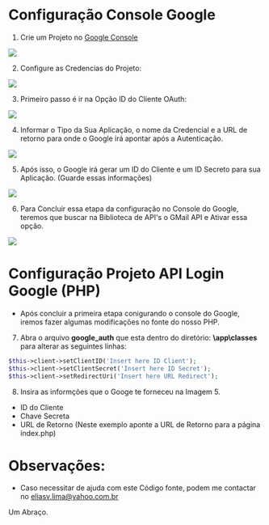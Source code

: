 Configuração Console Google
=============
1. Crie um Projeto no [Google Console](https://console.developers.google.com/?hl=es-419)

![](https://i.imgur.com/Xeu2V4J.jpg)

2. Configure as Credencias do Projeto:

![](https://i.imgur.com/LQAMEPW.jpg)

3. Primeiro passo é ir na Opção ID do Cliente OAuth:

![](https://i.imgur.com/K8EDa6X.jpg)

4. Informar o Tipo da Sua Aplicação, o nome da Credencial e a URL de retorno para onde o Google irá apontar após a Autenticação.

![](https://i.imgur.com/q1O5r4L.jpg)

5. Após isso, o Google irá gerar um ID do Cliente e um ID Secreto para sua Aplicação. (Guarde essas informações)

![](https://i.imgur.com/Sh95L5b.jpg)

6. Para Concluir essa etapa da configuração no Console do Google, teremos que buscar na Biblioteca de API's o GMail API e Ativar essa opção.

![](https://i.imgur.com/OC2vVO4.jpg)

Configuração Projeto API Login Google (PHP)
=============
* Após concluir a primeira etapa conigurando o console do Google, iremos fazer algumas modificações no fonte do nosso PHP.

7. Abra o arquivo **google_auth** que esta dentro do diretório: **\app\classes** para alterar as seguintes linhas:

```php
$this->client->setClientID('Insert here ID Client');
$this->client->setClientSecret('Insert here ID Secret');
$this->client->setRedirectUri('Insert here URL Redirect');
```

8. Insira as informções que o Googe te forneceu na Imagem 5.
 * ID do Cliente
 * Chave Secreta
 * URL de Retorno (Neste exemplo aponte a URL de Retorno para a página index.php)
 
 Observações:
 ===========
 
* Caso necessitar de ajuda com este Código fonte, podem me contactar no eliasv.lima@yahoo.com.br

Um Abraço.
